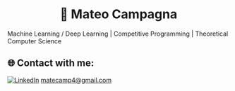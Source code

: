 <h1 align="center"> 👤 Mateo Campagna</h1>

 Machine Learning / Deep Learning  | Competitive Programming | Theoretical Computer Science


## 🌐 Contact with me:
[![LinkedIn](https://img.shields.io/badge/LinkedIn-%230077B5.svg?logo=linkedin&logoColor=white)](https://www.linkedin.com/in/mateocampagna/) [matecamp4@gmail.com](mailto:matecamp4@gmail.com)



